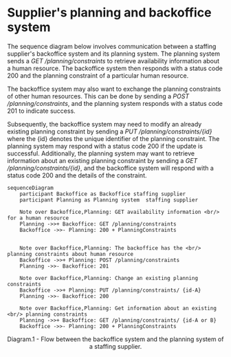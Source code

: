 # Supplier's planning and backoffice system

The sequence diagram below involves communication between a staffing supplier's backoffice system and its planning system. The planning system sends a _GET /planning/constraints_ to retrieve availability information about a human resource. The backoffice system then responds with a status code 200 and the planning constraint of a particular human resource.

The backoffice system may also want to exchange the planning constraints of other human resources. This can be done by sending a _POST /planning/constraints_, and the planning system responds with a status code 201 to indicate success.

Subsequently, the backoffice system may need to modify an already existing planning constraint by sending a _PUT /planning/constraints/{id}_ where the {id} denotes the unique identifier of the planning constraint. The planning system may respond with a status code 200 if the update is successful. Additionally, the planning system may want to retrieve information about an existing planning constraint by sending a _GET /planning/constraints/{id}_, and the backoffice system will respond with a status code 200 and the details of the constraint.

```mermaid
sequenceDiagram
    participant Backoffice as Backoffice staffing supplier
    participant Planning as Planning system  staffing supplier

    Note over Backoffice,Planning: GET availability information <br/> for a human resource
    Planning ->>+ Backoffice: GET /planning/constraints
    Backoffice ->>- Planning: 200 + PlanningConstraints


    Note over Backoffice,Planning: The backoffice has the <br/> planning constraints about human resource
    Backoffice ->>+ Planning: POST /planning/constraints
    Planning ->>- Backoffice: 201

    Note over Backoffice,Planning: Change an existing planning constraints
    Backoffice ->>+ Planning: PUT /planning/constraints/ {id-A}
    Planning ->>- Backoffice: 200

    Note over Backoffice,Planning: Get information about an existing <br/> planning constraints
    Planning ->>+ Backoffice: GET /planning/constraints/ {id-A or B}
    Backoffice ->>- Planning: 200 + PlanningConstraints
```

<figcaption align = "center">Diagram.1 - Flow between the backoffice system and the planning system of a staffing supplier.</figcaption>
